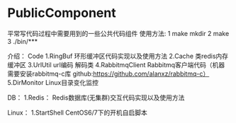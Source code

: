 # PublicComponent
平常写代码过程中需要用到的一些公共代码组件
使用方法:
1 make mkdir
2 make
3 ./bin/***


介绍：
Code
1.RingBuf			环形缓冲区代码实现以及使用方法
2.Cache				类redis内存缓冲区
3.UrlUtil			url编码 解码类
4.RabbitmqClient 	Rabbitmq客户端代码（机器需要安装rabbitmq-c库 github:https://github.com/alanxz/rabbitmq-c）
5.DirMonitor		Linux目录变化监控


DB：
1.Redis：			Redis数据库(无集群)交互代码实现以及使用方法


Linux：
1.StartShell		CentOS6/7下的开机自启脚本

